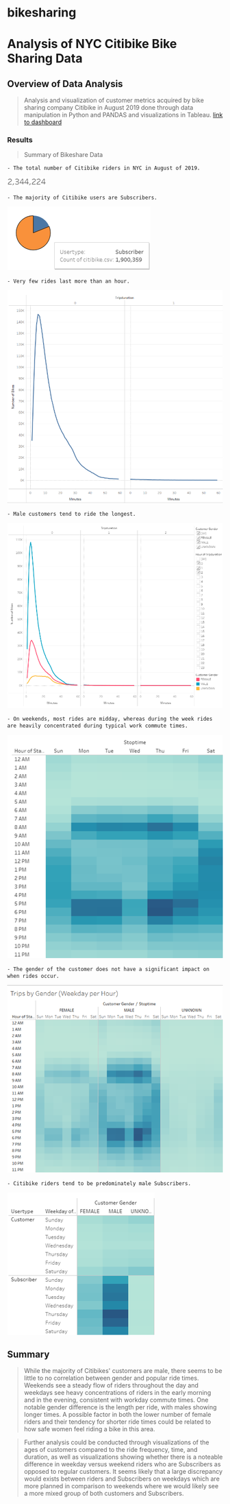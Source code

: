 # bikesharing
# Analysis of NYC Citibike Bike Sharing Data 

## Overview of Data Analysis
> Analysis and visualization of customer metrics acquired by bike sharing company Citibike in August 2019 done through data manipulation in Python and PANDAS and visualizations in Tableau.
[link to dashboard](https://public.tableau.com/profile/christian.koehlinger#!/vizhome/NYCCitibikeChallenge_16209321059390/NYCCitibikeData "link to dashboard")

### Results
> Summary of Bikeshare Data

    - The total number of Citibike riders in NYC in August of 2019.

![Total Customers](Resources/count.png)

    - The majority of Citibike users are Subscribers.  

![Customer Type](Resources/type.png)

    - Very few rides last more than an hour.

![Ride Duration](Resources/tripduration.png)

    - Male customers tend to ride the longest.

![Ride Duration by Gender](Resources/genduration.png)

    - On weekends, most rides are midday, whereas during the week rides are heavily concentrated during typical work commute times.

![Ride Times](Resources/daytime.png) 

    - The gender of the customer does not have a significant impact on when rides occur. 

![Ride Times by Gender](Resources/genday.png)

    - Citibike riders tend to be predominately male Subscribers. 

![Customer Type and Gender](Resources/gentype.png) 


## Summary
> While the majority of Citibikes' customers are male, there seems to be little to no correlation between gender and popular ride times. Weekends see a steady flow of riders throughout the day and weekdays see heavy concentrations of riders in the early morning and in the evening, consistent with workday commute times. One notable gender difference is the length per ride, with males showing longer times. A possible factor in both the lower number of female riders and their tendency for shorter ride times could be related to how safe women feel riding a bike in this area. 

> Further analysis could be conducted through visualizations of the ages of customers compared to the ride frequency, time, and duration, as well as visualizations showing whether there is a noteable difference in weekday versus weekend riders who are Subscribers as opposed to regular customers. It seems likely that a large discrepancy would exists between riders and Subscribers on weekdays which are more planned in comparison to weekends where we would likely see a more mixed group of both customers and Subscribers. 